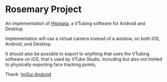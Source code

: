 # Rosemary Project
An implementation of [Hitogata](https://sites.google.com/site/vhitogata/), a VTubing software for Android and Desktop.

Implementation will use a virtual camera instead of a window, on both iOS, Android, and Desktop. 

It should also be possible to export to anything that uses the VTubing software on iOS, that's used by VTube Studio. Including but also not limited to physically exporting face tracking points, 


Thank: 
[ImGui-Android](https://github.com/Ciremun/imgui-android)
